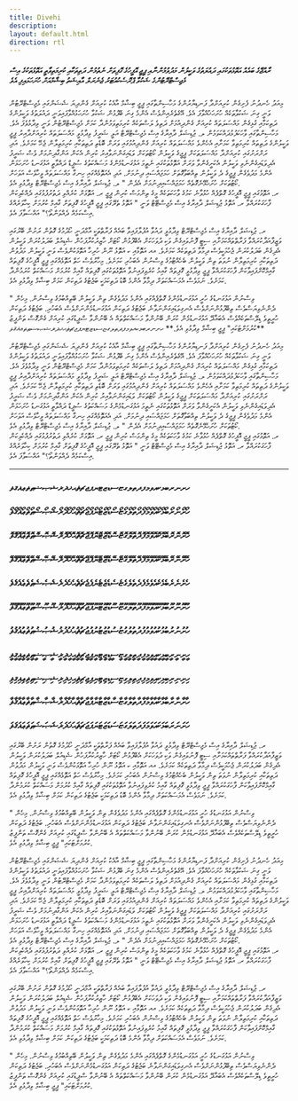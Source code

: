 ```yaml
---
title: Divehi
description:
layout: default.html
direction: rtl
---
```



         
##### ރާއްޖޭގެ ބައެއް އަތޮޅުތަކުގައި ދައުލަތުގެ ވަކީލުން މަދުވުމުންނާއި ޕީޖީ އޮފީހުގެ ގޮފިތަށް ނެތުމުން ދަތިތަކާއި ކުރިމަތިވާތީ އަތޮޅުތަކުގެ އިސް މެޖިސްޓްރޭޓުންގެ ޝަކުވާ ޕްރޮސެކުއުޓަރު ޖެނެރަލް އާއިޝަތު ބިޝާމްއަށް ހުށަހަޅައިފި އެވެ


މިއަދު ހެނދުނު ފެށިގެން ކުރިއަށްދާ ފަނޑިޔާރުންގެ މަހާސިންތާގައި ޕީޖީ ބިޝާމް އާއެކު ކުރިއަށް ގެންދިޔަ ޝެޝަންގައި މެޖިސްޓްރޭޓުން ވަނީ ގިނަ ޝަކުވާތަކެއް ހުށަހަޚުއްވާފަ އެވެ. އޭގެތެރެއިންވެސް އެންމެ ގިނަ ބޭފުޅުން ޝަކުވާ ހުށަހަޅުއްވާފައިވަނީ ދައުލަތުގެ ވަކީލުންގެ ދަތިކަމާއި ގުޅިގެން މައްސަލަތައް ކުރިއަށް ގެންދިއުމަށް ދަތިވެ ލަސްތަކެއް ކުރިމަތިވަމުންދާ ކަމަށް މެޖިސްޓްރޭޓުން ވަނީ ވިދާޅުވެފަ އެވެ.
މަހާސިންތާގައި ވާހަކަފުޅުދައްކަވަމުން ލ. ޖުޑިޝަލް ދާއިރާގެ އިސް މެޖިސްޓްރޭޓް އަލީ ޝަރީފު ވިދާޅުވީ މައްސަލަތައް ކުރިއަށްދާއިރު ޕީޖީ ވަކީލުންގެ ދަތިތައް ކުރިމަތިވާ ކަމަށާއި އެހެންވެ މައްސަލަތައް ކުރިއަށް ގެންދިއުމުގައި ވަރަށް ބޮޑެތި ދަތިތަކާއި ކުރިމަތިލާން ޖެހޭ ކަމަށެވެ. އަދި ރަށްރަށުގައި ކުރިއަށްދާ މައްސަލަތަކަށް ޕީޖީގެ ވަކީލުން ކޯޓުތަކަށް ވަޑައިގަންނަވާއިރު ކުރިން އެކަން އަންގާދިނުމަށް ވެސް ޝަރީފު އެދިވަޑައިގެންނެވި  ވަކީލުން އެކަށީގެންވާ ވަރަށް އަތޮޅުތަކުގައި ނެތީމަ އަޅުގަނޑުމެންގެ މަސައްކަތުގެ ސުޕީޑް ދައްވާތީ އަޅުގަނޑު ހުށަހަޅަން އެންމެ މަދުވެގެން ޕީޖީގެ ދެ ވަކީލުން ތިއްބަވާގޮތަށް ހަމަޖައްސައި ދިނުމަށް. އަދި އެއަތޮޅެއްގައި ހިނގާ މައްސަލަތައް ވީހާވެސް އަވަހަށް ކޯޓުތަކަށް ހުށަހެޅޭނެގޮތެއް ހަމަޖައްސަައިދިނުމަށް އެދެން " ލ. ޖުޑިޝަލް ދާއިރާގެ އިސް މެޖިސްޓްރޭޓް ވިދާޅުވި އެވެ.    
ރ. އަތޮޅުގައި ޕީޖީ އޮފީހުގެ ގޮތްޕެއް ހުޅުވާނެ ކަމުގެ ވާހަކަތަކެއް މީގެ ތިންމަސް ކުރިން ޕީޖީ ރ. އަތޮޅަށް ކުރެއްވި ދަތުރުފުޅުގައި ދެއްކެވިކަން ފާހަގަކުރައްވާ ރ. އަތޮޅު ޖުޑިޝަލް ދާއިރާގެ އިސް މެޖިސްޓޭޓް ވަނީ " އަތޮޅު ތެރޭގައި ޕީޖީ އޮފީހުގެ ގޮފިތަށް ގާއިމް ކުރުމަށް ކިހާވަރެއްގެ އިސްކަމެއް ދެއްވަންތޯ؟" އައްސަވާފަ އެވެ.
 
ރ. ޖުޑިޝަލް ދާއިރާގެ އިސް މެޖިސްޓްރޭޓް ވިދާޅުވީ ދައުވާ އުފުލާފައިވާ ބައެއް ފަރާތްތަކީ އާމްދަނީ ހޯދުމުގެ ގޮތުން ރަށުން ބޭރުގައި ވަޒީފާއަދާކުރައްވާ ފަރާތްތައްކަމަށާއި ސިޓީ ފޮނުވައިގެން ވަކި ދުވަހަކަށް އެބޭފުޅުން ކޯޓަށް ހާޒިރުކުރާފަހުން ޝެޑިއުލް ބަދަލުކުރަން ވަކީލުން އެދިގެން ބަދަލުކުރަން ޖެހުމަކީވެސް ދިމާވާ ދަތިތަކެއް ކަމަށެވެ. އއ އަތޮޅާއި ކ އަތޮޅު ނޫން ހުރިހާ އަތޮޅަކުންވެސް ވަނީ ވަކީލުން މަދުވުން ދަތިތަކާއި ކުރިމަތިލާން ނުވަތަ ތިން ވަކީލުން ބެހެއްޓުމުގެ ވިސްނުން އެބަހުރި ކަމަށެވެ. މިހާރުވެސް ހަތް އަތޮޅެއްގައި ޕީޖީ އޮފީހުގެ ގޮފިތައް ގާއިމްކޮށްފައިވާކަން ފާހަގަކުރައްވާ ޕީޖީ ވިދާޅުވީ ގޮފިތައް ގާއިމު ކުރެވިފައިނުވާ އަތޮޅުތަކުގައި ގޮފިތައް ގާއިމް ކުރުމަށް މަސައްކަތް ކުރަމުންދާ ކަމަށެވެ.
ނަމަވެސް އެމަސައްކަތަށް ދިމާވާ އެންމެ ބޮޑު ދަތިކަމަކީ ބަޖެޓުގެ ދަތިކަން ކަމަށް ބިޝާމް ވިދާޅުވި އެވެ.

" ވިސްނުން އަޅުގަނޑުގެ ހުރީ އަޅުގަނޑުމެންގެ ގޮތްޕެއްގައި އެންމެ މަދުވެގެން ތިން ވަކީލުން ބޭތިއްބުމުގެ ވިސްނުން. މިހެން ދެންނެވިޔަސްވެސް ތިބޭފުޅުންނަށްވެސް އެނގިވަޑައިގަންނަވާނެ ބަޖެޓުގެ ދަތިކަން އަޅުގަނޑުމެންނަށްވެސް އެބަހުރި. ބަޖެޓުގެ ދަތިކަން ހުރީތީވެ ޑިލޭސްތަކެއްވެސް އެބައާދޭ އަޅުގަނޑުމެން ކުރަން ބޭނުންވާ މަސައްކަތްތައް އެ ބޭނުންވާ ސްޕީޑުގައި ކުރިއަށް ގެންގޮސް ތަންފީޒު ކުރުމަށްޓަކައި" ޕީޖީ ބިޝާމް ވިދާޅުވި އެވެ.**  ހށނރބޅކއވމފދތލގޏސޑޒޓޔޕޖޗޘޙޚޛޜޝޞޟޠޡޢޣޤޥ**
     
މިއަދު ހެނދުނު ފެށިގެން ކުރިއަށްދާ ފަނޑިޔާރުންގެ މަހާސިންތާގައި ޕީޖީ ބިޝާމް އާއެކު ކުރިއަށް ގެންދިޔަ ޝެޝަންގައި މެޖިސްޓްރޭޓުން ވަނީ ގިނަ ޝަކުވާތަކެއް ހުށަހަޚުއްވާފަ އެވެ. އޭގެތެރެއިންވެސް އެންމެ ގިނަ ބޭފުޅުން ޝަކުވާ ހުށަހަޅުއްވާފައިވަނީ ދައުލަތުގެ ވަކީލުންގެ ދަތިކަމާއި ގުޅިގެން މައްސަލަތައް ކުރިއަށް ގެންދިއުމަށް ދަތިވެ ލަސްތަކެއް ކުރިމަތިވަމުންދާ ކަމަށް މެޖިސްޓްރޭޓުން ވަނީ ވިދާޅުވެފަ އެވެ.
މަހާސިންތާގައި ވާހަކަފުޅުދައްކަވަމުން ލ. ޖުޑިޝަލް ދާއިރާގެ އިސް މެޖިސްޓްރޭޓް އަލީ ޝަރީފު ވިދާޅުވީ މައްސަލަތައް ކުރިއަށްދާއިރު ޕީޖީ ވަކީލުންގެ ދަތިތައް ކުރިމަތިވާ ކަމަށާއި އެހެންވެ މައްސަލަތައް ކުރިއަށް ގެންދިއުމުގައި ވަރަށް ބޮޑެތި ދަތިތަކާއި ކުރިމަތިލާން ޖެހޭ ކަމަށެވެ. އަދި ރަށްރަށުގައި ކުރިއަށްދާ މައްސަލަތަކަށް ޕީޖީގެ ވަކީލުން ކޯޓުތަކަށް ވަޑައިގަންނަވާއިރު ކުރިން އެކަން އަންގާދިނުމަށް ވެސް ޝަރީފު އެދިވަޑައިގެންނެވި  ވަކީލުން އެކަށީގެންވާ ވަރަށް އަތޮޅުތަކުގައި ނެތީމަ އަޅުގަނޑުމެންގެ މަސައްކަތުގެ ސުޕީޑް ދައްވާތީ އަޅުގަނޑު ހުށަހަޅަން އެންމެ މަދުވެގެން ޕީޖީގެ ދެ ވަކީލުން ތިއްބަވާގޮތަށް ހަމަޖައްސައި ދިނުމަށް. އަދި އެއަތޮޅެއްގައި ހިނގާ މައްސަލަތައް ވީހާވެސް އަވަހަށް ކޯޓުތަކަށް ހުށަހެޅޭނެގޮތެއް ހަމަޖައްސަައިދިނުމަށް އެދެން " ލ. ޖުޑިޝަލް ދާއިރާގެ އިސް މެޖިސްޓްރޭޓް ވިދާޅުވި އެވެ.    
ރ. އަތޮޅުގައި ޕީޖީ އޮފީހުގެ ގޮތްޕެއް ހުޅުވާނެ ކަމުގެ ވާހަކަތަކެއް މީގެ ތިންމަސް ކުރިން ޕީޖީ ރ. އަތޮޅަށް ކުރެއްވި ދަތުރުފުޅުގައި ދެއްކެވިކަން ފާހަގަކުރައްވާ ރ. އަތޮޅު ޖުޑިޝަލް ދާއިރާގެ އިސް މެޖިސްޓޭޓް ވަނީ " އަތޮޅު ތެރޭގައި ޕީޖީ އޮފީހުގެ ގޮފިތަށް ގާއިމް ކުރުމަށް ކިހާވަރެއްގެ އިސްކަމެއް ދެއްވަންތޯ؟" އައްސަވާފަ އެވެ.

***

### ހށނރބޅކއވމފދތލގޏސޑޒޓޔޕޖޗޘޙޚޛޜޝޞޟޠޡޢޣޤޥ
### ހޯށޯނޯރޯބޯޅޯކޯއޯވޯމޯފޯދޯތޯލޯގޯޏޯސޯޑޯޒޯޓޯޔޯޕޯޖޯޗޯޘޯޙޯޚޯޛޯޜޯޝޯޞޯޟޯޠޯޡޯޢޯޣޯޤޯޥޯ
### ހޮށޮނޮރޮބޮޅޮކޮއޮވޮމޮފޮދޮތޮލޮގޮޏޮސޮޑޮޒޮޓޮޔޮޕޮޖޮޗޮޘޮޙޮޚޮޛޮޜޮޝޮޞޮޟޮޠޮޡޮޢޮޣޮޤޮޥޮ
### ހޭށޭނޭރޭބޭޅޭކޭއޭވޭމޭފޭދޭތޭލޭގޭޏޭސޭޑޭޒޭޓޭޔޭޕޭޖޭޗޭޘޭޙޭޚޭޛޭޜޭޝޭޞޭޟޭޠޭޡޭޢޭޣޭޤޭޥޭ
### ހެށެނެރެބެޅެކެއެވެމެފެދެތެލެގެޏެސެޑެޒެޓެޔެޕެޖެޗެޘެޙެޚެޛެޜެޝެޞެޟެޠެޡެޢެޣެޤެޥެ
### ހޫށޫނޫރޫބޫޅޫކޫއޫވޫމޫފޫދޫތޫލޫގޫޏޫސޫޑޫޒޫޓޫޔޫޕޫޖޫޗޫޘޫޙޫޚޫޛޫޜޫޝޫޞޫޟޫޠޫޡޫޢޫޣޫޤޫޥޫ
### ހުށުނުރުބުޅުކުއުވުމުފުދުތުލުގުޏުސުޑުޒުޓުޔުޕުޖުޗުޘުޙުޚުޛުޜުޝުޞުޟުޠުޡުޢުޣުޤުޥު
### ހީށީނީރީބީޅީކީއީވީމީފީދީތީލީގީޏީސީޑީޒީޓީޔީޕީޖީޗީޘީޙީޚީޛީޜީޝީޞީޟީޠީޡީޢީޣީޤީޥީ
### ހިށިނިރިބިޅިކިއިވިމިފިދިތިލިގިޏިސިޑިޒިޓިޔިޕިޖިޗިޘިޙިޚިޛިޜިޝިޞިޟިޠިޡިޢިޣިޤިޥި
### ހާށާނާރާބާޅާކާއާވާމާފާދާތާލާގާޏާސާޑާޒާޓާޔާޕާޖާޗާޘާޙާޚާޛާޜާޝާޞާޟާޠާޡާޢާޣާޤާޥާ
### ހަށަނަރަބަޅަކައަވަމަފަދަތަލަގަޏަސަޑަޒަޓަޔަޕަޖަޗަޘަޙަޚަޛަޜަޝަޞަޟަޠަޡަޢަޣަޤަޥަ

 
ރ. ޖުޑިޝަލް ދާއިރާގެ އިސް މެޖިސްޓްރޭޓް ވިދާޅުވީ ދައުވާ އުފުލާފައިވާ ބައެއް ފަރާތްތަކީ އާމްދަނީ ހޯދުމުގެ ގޮތުން ރަށުން ބޭރުގައި ވަޒީފާއަދާކުރައްވާ ފަރާތްތައްކަމަށާއި ސިޓީ ފޮނުވައިގެން ވަކި ދުވަހަކަށް އެބޭފުޅުން ކޯޓަށް ހާޒިރުކުރާފަހުން ޝެޑިއުލް ބަދަލުކުރަން ވަކީލުން އެދިގެން ބަދަލުކުރަން ޖެހުމަކީވެސް ދިމާވާ ދަތިތަކެއް ކަމަށެވެ. އއ އަތޮޅާއި ކ އަތޮޅު ނޫން ހުރިހާ އަތޮޅަކުންވެސް ވަނީ ވަކީލުން މަދުވުން ދަތިތަކާއި ކުރިމަތިލާން ނުވަތަ ތިން ވަކީލުން ބެހެއްޓުމުގެ ވިސްނުން އެބަހުރި ކަމަށެވެ. މިހާރުވެސް ހަތް އަތޮޅެއްގައި ޕީޖީ އޮފީހުގެ ގޮފިތައް ގާއިމްކޮށްފައިވާކަން ފާހަގަކުރައްވާ ޕީޖީ ވިދާޅުވީ ގޮފިތައް ގާއިމު ކުރެވިފައިނުވާ އަތޮޅުތަކުގައި ގޮފިތައް ގާއިމް ކުރުމަށް މަސައްކަތް ކުރަމުންދާ ކަމަށެވެ.
ނަމަވެސް އެމަސައްކަތަށް ދިމާވާ އެންމެ ބޮޑު ދަތިކަމަކީ ބަޖެޓުގެ ދަތިކަން ކަމަށް ބިޝާމް ވިދާޅުވި އެވެ.

" ވިސްނުން އަޅުގަނޑުގެ ހުރީ އަޅުގަނޑުމެންގެ ގޮތްޕެއްގައި އެންމެ މަދުވެގެން ތިން ވަކީލުން ބޭތިއްބުމުގެ ވިސްނުން. މިހެން ދެންނެވިޔަސްވެސް ތިބޭފުޅުންނަށްވެސް އެނގިވަޑައިގަންނަވާނެ ބަޖެޓުގެ ދަތިކަން އަޅުގަނޑުމެންނަށްވެސް އެބަހުރި. ބަޖެޓުގެ ދަތިކަން ހުރީތީވެ ޑިލޭސްތަކެއްވެސް އެބައާދޭ އަޅުގަނޑުމެން ކުރަން ބޭނުންވާ މަސައްކަތްތައް އެ ބޭނުންވާ ސްޕީޑުގައި ކުރިއަށް ގެންގޮސް ތަންފީޒު ކުރުމަށްޓަކައި" ޕީޖީ ބިޝާމް ވިދާޅުވި އެވެ.
     
މިއަދު ހެނދުނު ފެށިގެން ކުރިއަށްދާ ފަނޑިޔާރުންގެ މަހާސިންތާގައި ޕީޖީ ބިޝާމް އާއެކު ކުރިއަށް ގެންދިޔަ ޝެޝަންގައި މެޖިސްޓްރޭޓުން ވަނީ ގިނަ ޝަކުވާތަކެއް ހުށަހަޚުއްވާފަ އެވެ. އޭގެތެރެއިންވެސް އެންމެ ގިނަ ބޭފުޅުން ޝަކުވާ ހުށަހަޅުއްވާފައިވަނީ ދައުލަތުގެ ވަކީލުންގެ ދަތިކަމާއި ގުޅިގެން މައްސަލަތައް ކުރިއަށް ގެންދިއުމަށް ދަތިވެ ލަސްތަކެއް ކުރިމަތިވަމުންދާ ކަމަށް މެޖިސްޓްރޭޓުން ވަނީ ވިދާޅުވެފަ އެވެ.
މަހާސިންތާގައި ވާހަކަފުޅުދައްކަވަމުން ލ. ޖުޑިޝަލް ދާއިރާގެ އިސް މެޖިސްޓްރޭޓް އަލީ ޝަރީފު ވިދާޅުވީ މައްސަލަތައް ކުރިއަށްދާއިރު ޕީޖީ ވަކީލުންގެ ދަތިތައް ކުރިމަތިވާ ކަމަށާއި އެހެންވެ މައްސަލަތައް ކުރިއަށް ގެންދިއުމުގައި ވަރަށް ބޮޑެތި ދަތިތަކާއި ކުރިމަތިލާން ޖެހޭ ކަމަށެވެ. އަދި ރަށްރަށުގައި ކުރިއަށްދާ މައްސަލަތަކަށް ޕީޖީގެ ވަކީލުން ކޯޓުތަކަށް ވަޑައިގަންނަވާއިރު ކުރިން އެކަން އަންގާދިނުމަށް ވެސް ޝަރީފު އެދިވަޑައިގެންނެވި  ވަކީލުން އެކަށީގެންވާ ވަރަށް އަތޮޅުތަކުގައި ނެތީމަ އަޅުގަނޑުމެންގެ މަސައްކަތުގެ ސުޕީޑް ދައްވާތީ އަޅުގަނޑު ހުށަހަޅަން އެންމެ މަދުވެގެން ޕީޖީގެ ދެ ވަކީލުން ތިއްބަވާގޮތަށް ހަމަޖައްސައި ދިނުމަށް. އަދި އެއަތޮޅެއްގައި ހިނގާ މައްސަލަތައް ވީހާވެސް އަވަހަށް ކޯޓުތަކަށް ހުށަހެޅޭނެގޮތެއް ހަމަޖައްސަައިދިނުމަށް އެދެން " ލ. ޖުޑިޝަލް ދާއިރާގެ އިސް މެޖިސްޓްރޭޓް ވިދާޅުވި އެވެ.    
ރ. އަތޮޅުގައި ޕީޖީ އޮފީހުގެ ގޮތްޕެއް ހުޅުވާނެ ކަމުގެ ވާހަކަތަކެއް މީގެ ތިންމަސް ކުރިން ޕީޖީ ރ. އަތޮޅަށް ކުރެއްވި ދަތުރުފުޅުގައި ދެއްކެވިކަން ފާހަގަކުރައްވާ ރ. އަތޮޅު ޖުޑިޝަލް ދާއިރާގެ އިސް މެޖިސްޓޭޓް ވަނީ " އަތޮޅު ތެރޭގައި ޕީޖީ އޮފީހުގެ ގޮފިތަށް ގާއިމް ކުރުމަށް ކިހާވަރެއްގެ އިސްކަމެއް ދެއްވަންތޯ؟" އައްސަވާފަ އެވެ.
 
ރ. ޖުޑިޝަލް ދާއިރާގެ އިސް މެޖިސްޓްރޭޓް ވިދާޅުވީ ދައުވާ އުފުލާފައިވާ ބައެއް ފަރާތްތަކީ އާމްދަނީ ހޯދުމުގެ ގޮތުން ރަށުން ބޭރުގައި ވަޒީފާއަދާކުރައްވާ ފަރާތްތައްކަމަށާއި ސިޓީ ފޮނުވައިގެން ވަކި ދުވަހަކަށް އެބޭފުޅުން ކޯޓަށް ހާޒިރުކުރާފަހުން ޝެޑިއުލް ބަދަލުކުރަން ވަކީލުން އެދިގެން ބަދަލުކުރަން ޖެހުމަކީވެސް ދިމާވާ ދަތިތަކެއް ކަމަށެވެ. އއ އަތޮޅާއި ކ އަތޮޅު ނޫން ހުރިހާ އަތޮޅަކުންވެސް ވަނީ ވަކީލުން މަދުވުން ދަތިތަކާއި ކުރިމަތިލާން ނުވަތަ ތިން ވަކީލުން ބެހެއްޓުމުގެ ވިސްނުން އެބަހުރި ކަމަށެވެ. މިހާރުވެސް ހަތް އަތޮޅެއްގައި ޕީޖީ އޮފީހުގެ ގޮފިތައް ގާއިމްކޮށްފައިވާކަން ފާހަގަކުރައްވާ ޕީޖީ ވިދާޅުވީ ގޮފިތައް ގާއިމު ކުރެވިފައިނުވާ އަތޮޅުތަކުގައި ގޮފިތައް ގާއިމް ކުރުމަށް މަސައްކަތް ކުރަމުންދާ ކަމަށެވެ.
ނަމަވެސް އެމަސައްކަތަށް ދިމާވާ އެންމެ ބޮޑު ދަތިކަމަކީ ބަޖެޓުގެ ދަތިކަން ކަމަށް ބިޝާމް ވިދާޅުވި އެވެ.

" ވިސްނުން އަޅުގަނޑުގެ ހުރީ އަޅުގަނޑުމެންގެ ގޮތްޕެއްގައި އެންމެ މަދުވެގެން ތިން ވަކީލުން ބޭތިއްބުމުގެ ވިސްނުން. މިހެން ދެންނެވިޔަސްވެސް ތިބޭފުޅުންނަށްވެސް އެނގިވަޑައިގަންނަވާނެ ބަޖެޓުގެ ދަތިކަން އަޅުގަނޑުމެންނަށްވެސް އެބަހުރި. ބަޖެޓުގެ ދަތިކަން ހުރީތީވެ ޑިލޭސްތަކެއްވެސް އެބައާދޭ އަޅުގަނޑުމެން ކުރަން ބޭނުންވާ މަސައްކަތްތައް އެ ބޭނުންވާ ސްޕީޑުގައި ކުރިއަށް ގެންގޮސް ތަންފީޒު ކުރުމަށްޓަކައި" ޕީޖީ ބިޝާމް ވިދާޅުވި އެވެ.
     